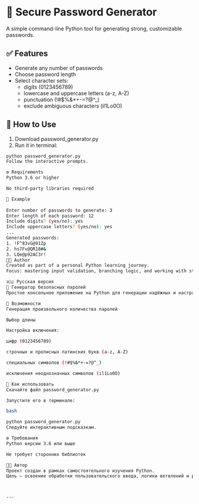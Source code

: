 # 🔐 Secure Password Generator

A simple command-line Python tool for generating strong, customizable passwords.

## ✅ Features

- Generate any number of passwords  
- Choose password length  
- Select character sets:  
  - digits (0123456789)  
  - lowercase and uppercase letters (a-z, A-Z)  
  - punctuation (!#$%&*+-=?@^_)  
  - exclude ambiguous characters (il1Lo0O)  

## 🚀 How to Use

1. Download password_generator.py  
2. Run it in terminal:

```bash
python password_generator.py
Follow the interactive prompts.

⚙️ Requirements
Python 3.6 or higher

No third-party libraries required

📌 Example
 
Enter number of passwords to generate: 3  
Enter length of each password: 12  
Include digits? (yes/no): yes  
Include uppercase letters? (yes/no): yes  
...
Generated passwords:
1. !F^83vG@91Zp  
2. hs7Fv@QR18#&  
3. LQe@p92AC3r!
👨‍💻 Author
Created as part of a personal Python learning journey.
Focus: mastering input validation, branching logic, and working with strings.

🇷🇺 Русская версия
🔐 Генератор безопасных паролей
Простое консольное приложение на Python для генерации надёжных и настраиваемых паролей.

📌 Возможности
Генерация произвольного количества паролей

Выбор длины

Настройка включения:

цифр (0123456789)

строчных и прописных латинских букв (a-z, A-Z)

специальных символов (!#$%&*+-=?@^_)

исключения неоднозначных символов (il1Lo0O)

🚀 Как использовать
Скачайте файл password_generator.py

Запустите его в терминале:

bash

python password_generator.py
Следуйте интерактивным подсказкам.

⚙️ Требования
Python версии 3.6 или выше

Не требует сторонних библиотек

👨‍💻 Автор
Проект создан в рамках самостоятельного изучения Python.
Цель — освоение обработки пользовательского ввода, логики ветвлений и работы со строками.



---
